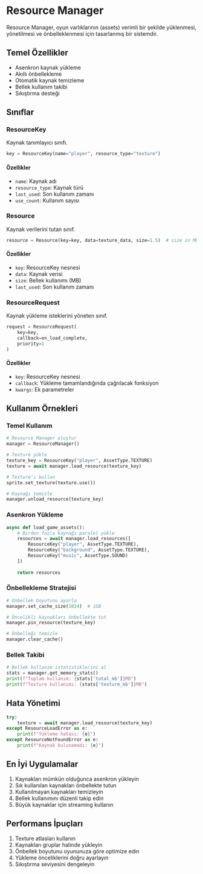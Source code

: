 # Resource Manager

Resource Manager, oyun varlıklarının (assets) verimli bir şekilde yüklenmesi, yönetilmesi ve önbelleklenmesi için tasarlanmış bir sistemdir.

## Temel Özellikler

- Asenkron kaynak yükleme
- Akıllı önbellekleme
- Otomatik kaynak temizleme
- Bellek kullanım takibi
- Sıkıştırma desteği

## Sınıflar

### ResourceKey

Kaynak tanımlayıcı sınıfı.

```python
key = ResourceKey(name="player", resource_type="texture")
```

#### Özellikler
- `name`: Kaynak adı
- `resource_type`: Kaynak türü
- `last_used`: Son kullanım zamanı
- `use_count`: Kullanım sayısı

### Resource

Kaynak verilerini tutan sınıf.

```python
resource = Resource(key=key, data=texture_data, size=1.5)  # size in MB
```

#### Özellikler
- `key`: ResourceKey nesnesi
- `data`: Kaynak verisi
- `size`: Bellek kullanımı (MB)
- `last_used`: Son kullanım zamanı

### ResourceRequest

Kaynak yükleme isteklerini yöneten sınıf.

```python
request = ResourceRequest(
    key=key,
    callback=on_load_complete,
    priority=1
)
```

#### Özellikler
- `key`: ResourceKey nesnesi
- `callback`: Yükleme tamamlandığında çağrılacak fonksiyon
- `kwargs`: Ek parametreler

## Kullanım Örnekleri

### Temel Kullanım

```python
# Resource Manager oluştur
manager = ResourceManager()

# Texture yükle
texture_key = ResourceKey("player", AssetType.TEXTURE)
texture = await manager.load_resource(texture_key)

# Texture'ı kullan
sprite.set_texture(texture.use())

# Kaynağı temizle
manager.unload_resource(texture_key)
```

### Asenkron Yükleme

```python
async def load_game_assets():
    # Birden fazla kaynağı paralel yükle
    resources = await manager.load_resources([
        ResourceKey("player", AssetType.TEXTURE),
        ResourceKey("background", AssetType.TEXTURE),
        ResourceKey("music", AssetType.SOUND)
    ])
    
    return resources
```

### Önbellekleme Stratejisi

```python
# Önbellek boyutunu ayarla
manager.set_cache_size(1024)  # 1GB

# Öncelikli kaynakları önbellekte tut
manager.pin_resource(texture_key)

# Önbelleği temizle
manager.clear_cache()
```

### Bellek Takibi

```python
# Bellek kullanım istatistiklerini al
stats = manager.get_memory_stats()
print(f"Toplam kullanım: {stats['total_mb']}MB")
print(f"Texture kullanımı: {stats['texture_mb']}MB")
```

## Hata Yönetimi

```python
try:
    texture = await manager.load_resource(texture_key)
except ResourceLoadError as e:
    print(f"Yükleme hatası: {e}")
except ResourceNotFoundError as e:
    print(f"Kaynak bulunamadı: {e}")
```

## En İyi Uygulamalar

1. Kaynakları mümkün olduğunca asenkron yükleyin
2. Sık kullanılan kaynakları önbellekte tutun
3. Kullanılmayan kaynakları temizleyin
4. Bellek kullanımını düzenli takip edin
5. Büyük kaynaklar için streaming kullanın

## Performans İpuçları

1. Texture atlasları kullanın
2. Kaynakları gruplar halinde yükleyin
3. Önbellek boyutunu oyununuza göre optimize edin
4. Yükleme önceliklerini doğru ayarlayın
5. Sıkıştırma seviyesini dengeleyin 